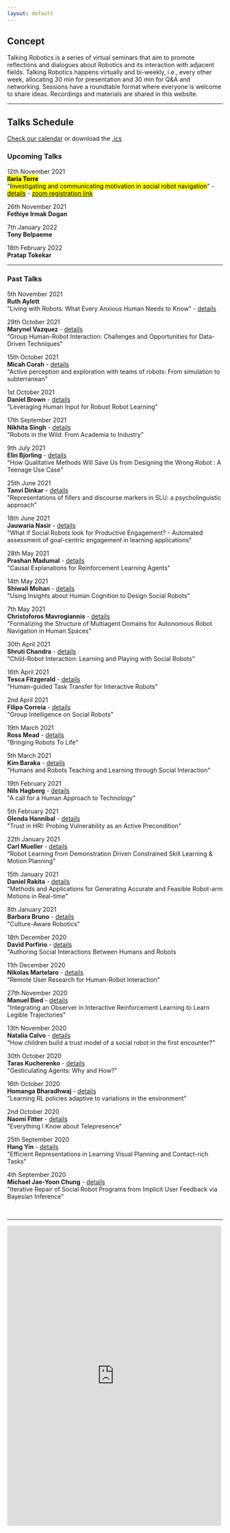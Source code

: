 ```yaml
---
layout: default
---
```


## Concept
Talking Robotics is a series of virtual seminars that aim to promote reflections and dialogues about Robotics and its interaction with adjacent fields. Talking Robotics happens virtually and bi-weekly, i.e., every other week, allocating 30 min for presentation and 30 min for Q&A and networking. Sessions have a roundtable format where everyone is welcome to share ideas. Recordings and materials are shared in this website.

---

<!--## Support us
Talking Robotics is a volunteer effort lead by us, to create a new virtual community for robotics research, where everyone is welcome Party popper. You can support us by buying a coffee [here](https://buymeacoffee.com/talkingrobotics)  

--- -->

## Talks Schedule
[Check our calendar](https://calendar.google.com/calendar/u/1?cid=dGFsa2luZ3JvYm90aWNzQGdtYWlsLmNvbQ) or download the [.ics](assets/talkingrobotics@gmail.com.ics)


### Upcoming Talks

12th November 2021\
**<mark>Ilaria Torre</mark>**  
"<mark>Investigating and communicating motivation in social robot navigation</mark>" - [<mark>details</mark>](./session_details/ilaria.html) - [<mark>zoom registration link</mark>](https://us02web.zoom.us/meeting/register/tZUoceqgrzooHt0K0mFK5I9Aca2QFK9ItPW8)

26th November 2021\
**Fethiye Irmak Dogan**

7th January 2022\
**Tony Belpaeme** 

18th February 2022\
**Pratap Tokekar** 

 


<hr />

### Past Talks
5th November 2021\
**Ruth Aylett**    
"Living with Robots: What Every Anxious Human Needs to Know" - [details](./session_details/ruth.html)

29th October 2021\
**Marynel Vazquez** - [details](./session_details/marynel.html)  
"Group Human-Robot Interaction: Challenges and Opportunities for Data-Driven Techniques"  

15th October 2021\
**Micah Corah** - [details](./session_details/micah.html)  
"Active perception and exploration with teams of robots: From simulation to subterranean"

1st October 2021\
**Daniel Brown** - [details](./session_details/danielbrown.html)    
"Leveraging Human Input for Robust Robot Learning"

17th September 2021\
**Nikhita Singh** - [details](./session_details/nikhita.html)   
"Robots in the Wild: From Academia to Industry"


9th July 2021\
**Elin Bjorling** - [details](./session_details/elin.html)  
"How Qualitative Methods Will Save Us from Designing the Wrong Robot : A Teenage Use Case"


25th June 2021\
**Tanvi Dinkar** - [details](./session_details/tanvi.html)  
"Representations of fillers and discourse markers in SLU: a psycholinguistic approach"


18th June 2021\
**Jauwaria Nasir** - [details](./session_details/jauwairia.html)  
"What if Social Robots look for Productive Engagement? -
Automated assessment of goal-centric engagement in learning applications"


28th May 2021\
**Prashan Madumal** - [details](./session_details/prashan.html)  
"Causal Explanations for Reinforcement Learning Agents"



14th May 2021\
**Shiwali Mohan** - [details](./session_details/shiwali.html)  
"Using Insights about Human Cognition to Design Social Robots"


7th May 2021\
**Christoforos Mavrogiannis** - [details](./session_details/christoforos.html)  
"Formalizing the Structure of Multiagent Domains for Autonomous Robot Navigation in Human Spaces"


30th April 2021\
**Shruti Chandra** - [details](./session_details/shruti.html)    
"Child-Robot Interaction: Learning and Playing with Social Robots"


16th April 2021\
**Tesca  Fitzgerald** - [details](./session_details/tesca.html)   
"Human-guided Task Transfer for Interactive Robots"


2nd April 2021\
**Filipa Correia** - [details](./session_details/filipa.html)  
"Group Intelligence on Social Robots"


19th March 2021\
**Ross Mead** - [details](./session_details/ross.html)  
"Bringing Robots To Life"


5th March 2021\
**Kim Baraka** - [details](./session_details/kim.html)  
"Humans and Robots Teaching and Learning through Social Interaction"


19th February 2021\
**Nils Hagberg** - [details](./session_details/nils.html)  
"A call for a Human Approach to Technology"
 

5th February 2021\
**Glenda Hannibal** - [details](./session_details/glenda.html)  
"Trust in HRI: Probing Vulnerability as an Active Precondition"
 

22th January 2021\
**Carl Mueller** - [details](./session_details/carl.html)  
"Robot Learning from Demonstration Driven Constrained Skill Learning & Motion Planning"


15th January 2021\
**Daniel Rakita** - [details](./session_details/daniel.html)  
"Methods and Applications for Generating Accurate and Feasible Robot-arm Motions in Real-time"


8th January 2021\
**Barbara Bruno** - [details](./session_details/barbara.html)  
"Culture-Aware Robotics"


18th December 2020\
**David Porfirio** - [details](./session_details/david.html)    
"Authoring Social Interactions Between Humans and Robots


11th December 2020\
**Nikolas Martelaro** - [details](./session_details/nikolas.html)    
"Remote User Research for Human-Robot Interaction"


27th November 2020\
**Manuel Bied** - [details](./session_details/manuel.html)     
"Integrating an Observer in Interactive Reinforcement Learning to Learn Legible Trajectories"


13th November 2020\
**Natalia Calvo** - [details](./session_details/natalia.html)    
"How children build a trust model of a social robot in the first encounter?"


30th October 2020\
**Taras Kucherenko** - [details](./session_details/taras.html)     
"Gesticulating Agents: Why and How?"


16th October 2020\
**Homanga Bharadhwaj** - [details](./session_details/homanga.html)    
"Learning RL policies adaptive to variations in the environment"


2nd October 2020\
**Naomi Fitter** - [details](./session_details/naomi.html)    
"Everything I Know about Telepresence"


25th September 2020\
**Hang Yin** - [details](./session_details/hang.html)    
"Efficient Representations in Learning Visual Planning and Contact-rich Tasks"


4th September 2020\
**Michael Jae-Yoon Chung** - [details](./session_details/mike.html)     
"Iterative Repair of Social Robot Programs from Implicit User Feedback via Bayesian Inference"









<br />





<!--<iframe width="560" height="315" src="https://www.youtube.com/embed/5qap5aO4i9A" frameborder="0" allow="accelerometer; autoplay; encrypted-media; gyroscope; picture-in-picture" allowfullscreen></iframe>-->
    

---

<iframe src="https://docs.google.com/forms/d/e/1FAIpQLScLvZgBNdJPySiHizLnQPhOtnB6ud8IL1FWHvrZgij6RQ19uA/viewform?embedded=true" width="500" height="700" frameborder="0" marginheight="0" marginwidth="0">Loading…</iframe>
